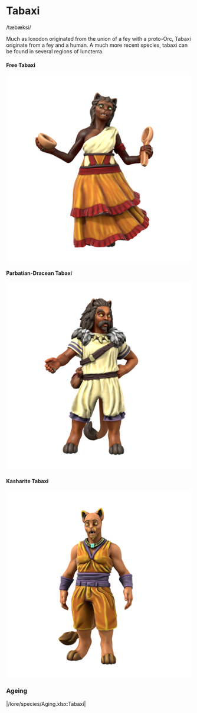 # Tabaxi
/tæbæksi/

Much as loxodon originated from the union of a fey with a proto-Orc, Tabaxi originate from a fey and a human. A much more recent species, tabaxi can be found in several regions of Iuncterra.

#### Free Tabaxi
![](tabaxi-free-state.png)

#### Parbatian-Dracean Tabaxi

![](tabaxi-parbatian-dracean.png)

#### Kasharite Tabaxi
![](tabaxi-kashar.png)


### Ageing
|/lore/species/Aging.xlsx:Tabaxi|